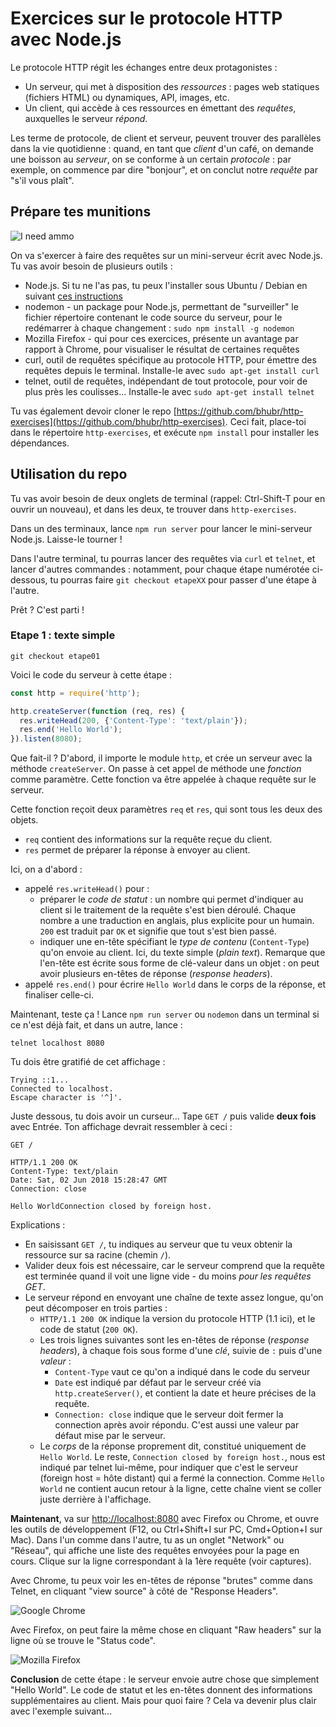 # Exercices sur le protocole HTTP avec Node.js

Le protocole HTTP régit les échanges entre deux protagonistes :
* Un serveur, qui met à disposition des *ressources* : pages web statiques (fichiers HTML) ou dynamiques, API, images, etc.
* Un client, qui accède à ces ressources en émettant des *requêtes*, auxquelles le serveur *répond*.

Les terme de protocole, de client et serveur, peuvent trouver des parallèles dans la vie quotidienne : quand, en tant que *client*
d'un café, on demande une boisson au *serveur*, on se conforme à un certain *protocole* : par exemple, on commence par dire "bonjour",
et on conclut notre *requête* par "s'il vous plaît".

## Prépare tes munitions

![I need ammo](https://raw.githubusercontent.com/bhubr/http-exercises/master/img/i-need-ammo.jpg)

On va s'exercer à faire des requêtes sur un mini-serveur écrit avec Node.js. Tu vas avoir besoin de plusieurs outils :
* Node.js. Si tu ne l'as pas, tu peux l'installer sous Ubuntu / Debian en suivant [ces instructions](https://nodejs.org/en/download/package-manager/#debian-and-ubuntu-based-linux-distributions)
* nodemon - un package pour Node.js, permettant de "surveiller" le fichier répertoire contenant le code source du serveur, pour le redémarrer
à chaque changement : `sudo npm install -g nodemon`
* Mozilla Firefox - qui pour ces exercices, présente un avantage par rapport à Chrome, pour visualiser le résultat de certaines requêtes
* curl, outil de requêtes spécifique au protocole HTTP, pour émettre des requêtes depuis le terminal. Installe-le avec `sudo apt-get install curl`
* telnet, outil de requêtes, indépendant de tout protocole, pour voir de plus près les coulisses... Installe-le avec `sudo apt-get install telnet`

Tu vas également devoir cloner le repo [https://github.com/bhubr/http-exercises](https://github.com/bhubr/http-exercises). Ceci fait, place-toi
dans le répertoire `http-exercises`, et exécute `npm install` pour installer les dépendances.

## Utilisation du repo

Tu vas avoir besoin de deux onglets de terminal (rappel: Ctrl-Shift-T pour en ouvrir un nouveau), et dans les deux, te trouver dans `http-exercises`.

Dans un des terminaux, lance `npm run server` pour lancer le mini-serveur Node.js. Laisse-le tourner !

Dans l'autre terminal, tu pourras lancer des requêtes via `curl` et `telnet`, et lancer d'autres commandes : notamment, pour chaque étape numérotée ci-dessous, tu pourras faire `git checkout etapeXX` pour passer d'une étape à l'autre.

Prêt ? C'est parti !

### Etape 1 : texte simple

`git checkout etape01`

Voici le code du serveur à cette étape :
```javascript
const http = require('http');

http.createServer(function (req, res) {
  res.writeHead(200, {'Content-Type': 'text/plain'});
  res.end('Hello World');
}).listen(8080);
```

Que fait-il ? D'abord, il importe le module `http`, et crée un serveur avec la méthode `createServer`. On passe à cet appel de méthode une *fonction* comme paramètre.
Cette fonction va être appelée à chaque requête sur le serveur.

Cette fonction reçoit deux paramètres `req` et `res`, qui sont tous les deux des objets.
* `req` contient des informations sur la requête reçue du client.
* `res` permet de préparer la réponse à envoyer au client.

Ici, on a d'abord :
* appelé `res.writeHead()` pour :
    * préparer le *code de statut* : un nombre qui permet d'indiquer au client si le traitement de la requête s'est bien déroulé. Chaque nombre a une traduction en anglais, plus explicite pour un humain. `200` est traduit par `OK` et signifie que tout s'est bien passé.
    * indiquer une en-tête spécifiant le *type de contenu* (`Content-Type`) qu'on envoie au client. Ici, du texte simple (*plain text*). Remarque que l'en-tête est écrite sous forme de clé-valeur dans un objet : on peut avoir plusieurs en-têtes de réponse (*response headers*).
* appelé `res.end()` pour écrire `Hello World` dans le corps de la réponse, et finaliser celle-ci.

Maintenant, teste ça ! Lance `npm run server` ou `nodemon` dans un terminal si ce n'est déjà fait, et dans un autre, lance :

    telnet localhost 8080

Tu dois être gratifié de cet affichage :

    Trying ::1...
    Connected to localhost.
    Escape character is '^]'.

Juste dessous, tu dois avoir un curseur... Tape `GET /` puis valide **deux fois** avec Entrée. Ton affichage devrait ressembler à ceci :

    GET /

    HTTP/1.1 200 OK
    Content-Type: text/plain
    Date: Sat, 02 Jun 2018 15:28:47 GMT
    Connection: close

    Hello WorldConnection closed by foreign host.

Explications :
* En saisissant `GET /`, tu indiques au serveur que tu veux obtenir la ressource sur sa racine (chemin `/`).
* Valider deux fois est nécessaire, car le serveur comprend que la requête est terminée quand il voit une ligne vide - du moins *pour les requêtes GET*.
* Le serveur répond en envoyant une chaîne de texte assez longue, qu'on peut décomposer en trois parties :
    * `HTTP/1.1 200 OK` indique la version du protocole HTTP (1.1 ici), et le code de statut (`200 OK`).
    * Les trois lignes suivantes sont les en-têtes de réponse (*response headers*), à chaque fois sous forme d'une *clé*, suivie de `:` puis d'une *valeur* :
        * `Content-Type` vaut ce qu'on a indiqué dans le code du serveur
        * `Date` est indiqué par défaut par le serveur créé via `http.createServer()`, et contient la date et heure précises de la requête.
        * `Connection: close` indique que le serveur doit fermer la connection après avoir répondu. C'est aussi une valeur par défaut mise par le serveur.
    * Le *corps* de la réponse proprement dit, constitué uniquement de `Hello World`. Le reste, `Connection closed by foreign host.`, nous est indiqué par telnet lui-même, pour indiquer que c'est le serveur (foreign host = hôte distant) qui a fermé la connection. Comme  `Hello World` ne contient aucun retour à la ligne, cette chaîne vient se coller juste derrière à l'affichage.

**Maintenant**, va sur [http://localhost:8080](http://localhost:8080) avec Firefox ou Chrome, et ouvre les outils de développement (F12, ou Ctrl+Shift+I sur PC, Cmd+Option+I sur Mac). Dans l'un comme dans l'autre, tu as un onglet "Network" ou "Réseau", qui affiche une liste des requêtes envoyées pour la page en cours.
Clique sur la ligne correspondant à la 1ère requête (voir captures).

Avec Chrome, tu peux voir les en-têtes de réponse "brutes" comme dans Telnet, en cliquant "view source" à côté de "Response Headers".

![Google Chrome](https://raw.githubusercontent.com/bhubr/http-exercises/master/img/google-chrome.png)

Avec Firefox, on peut faire la même chose en cliquant "Raw headers" sur la ligne où se trouve le "Status code".

![Mozilla Firefox](https://raw.githubusercontent.com/bhubr/http-exercises/master/img/mozilla-firefox.png)

**Conclusion** de cette étape : le serveur envoie autre chose que simplement "Hello World". Le code de statut et les en-têtes donnent des informations supplémentaires au client.
Mais pour quoi faire ? Cela va devenir plus clair avec l'exemple suivant...
